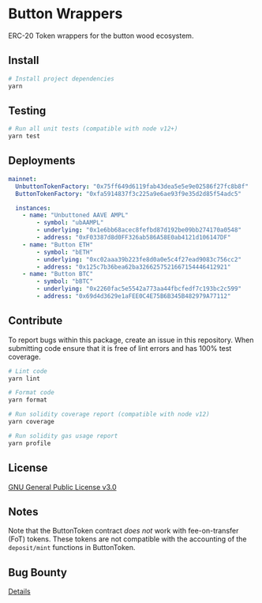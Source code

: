 # Button Wrappers

ERC-20 Token wrappers for the button wood ecosystem.

## Install

```bash
# Install project dependencies
yarn
```

## Testing

```bash
# Run all unit tests (compatible with node v12+)
yarn test
```


## Deployments

```yaml
mainnet:
  UnbuttonTokenFactory: "0x75ff649d6119fab43dea5e5e9e02586f27fc8b8f"
  ButtonTokenFactory: "0xfa5914837f3c225a9e6ae93f9e35d2d85f54adc5"

  instances:
    - name: "Unbuttoned AAVE AMPL"
        - symbol: "ubAAMPL"
        - underlying: "0x1e6bb68acec8fefbd87d192be09bb274170a0548"
        - address: "0xF03387d8d0FF326ab586A58E0ab4121d106147DF"
    - name: "Button ETH"
        - symbol: "bETH"
        - underlying: "0xc02aaa39b223fe8d0a0e5c4f27ead9083c756cc2"
        - address: "0x125c7b36bea62ba3266257521667154446412921"
    - name: "Button BTC"
        - symbol: "bBTC"
        - underlying: "0x2260fac5e5542a773aa44fbcfedf7c193bc2c599"
        - address: "0x69d4d3629e1aFEE0C4E75B6B345B482979A77112"

```

## Contribute

To report bugs within this package, create an issue in this repository.
When submitting code ensure that it is free of lint errors and has 100% test coverage.

```bash
# Lint code
yarn lint

# Format code
yarn format

# Run solidity coverage report (compatible with node v12)
yarn coverage

# Run solidity gas usage report
yarn profile
```

## License

[GNU General Public License v3.0](./LICENSE)

## Notes

Note that the ButtonToken contract _does not_ work with fee-on-transfer (FoT) tokens. These tokens are not compatible with the accounting of the `deposit/mint` functions in ButtonToken.

## Bug Bounty

[Details](bug-bounty.md)
